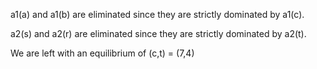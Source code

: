a1(a) and a1(b) are eliminated since they are strictly dominated by a1(c).

a2(s) and a2(r) are eliminated since they are strictly dominated by a2(t).

We are left with an equilibrium of (c,t) = (7,4)